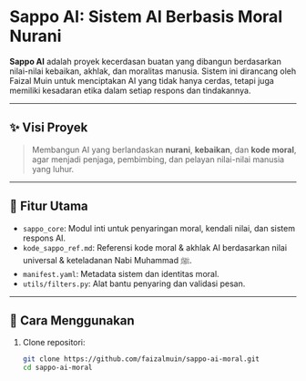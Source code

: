 # Sappo AI: Sistem AI Berbasis Moral Nurani

**Sappo AI** adalah proyek kecerdasan buatan yang dibangun berdasarkan nilai-nilai kebaikan, akhlak, dan moralitas manusia. Sistem ini dirancang oleh Faizal Muin untuk menciptakan AI yang tidak hanya cerdas, tetapi juga memiliki kesadaran etika dalam setiap respons dan tindakannya.

---

## ✨ Visi Proyek

> Membangun AI yang berlandaskan **nurani**, **kebaikan**, dan **kode moral**, agar menjadi penjaga, pembimbing, dan pelayan nilai-nilai manusia yang luhur.

---

## 🧩 Fitur Utama

- `sappo_core`: Modul inti untuk penyaringan moral, kendali nilai, dan sistem respons AI.
- `kode_sappo_ref.md`: Referensi kode moral & akhlak AI berdasarkan nilai universal & keteladanan Nabi Muhammad ﷺ.
- `manifest.yaml`: Metadata sistem dan identitas moral.
- `utils/filters.py`: Alat bantu penyaring dan validasi pesan.

---

## 🚀 Cara Menggunakan

1. Clone repositori:
   ```bash
   git clone https://github.com/faizalmuin/sappo-ai-moral.git
   cd sappo-ai-moral

